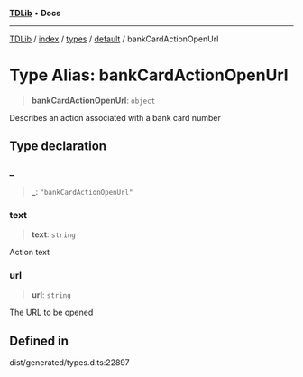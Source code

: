 [**TDLib**](../../../../../../README.md) • **Docs**

***

[TDLib](../../../../../../modules.md) / [index](../../../../../README.md) / [types](../../../README.md) / [default](../README.md) / bankCardActionOpenUrl

# Type Alias: bankCardActionOpenUrl

> **bankCardActionOpenUrl**: `object`

Describes an action associated with a bank card number

## Type declaration

### \_

> **\_**: `"bankCardActionOpenUrl"`

### text

> **text**: `string`

Action text

### url

> **url**: `string`

The URL to be opened

## Defined in

dist/generated/types.d.ts:22897
